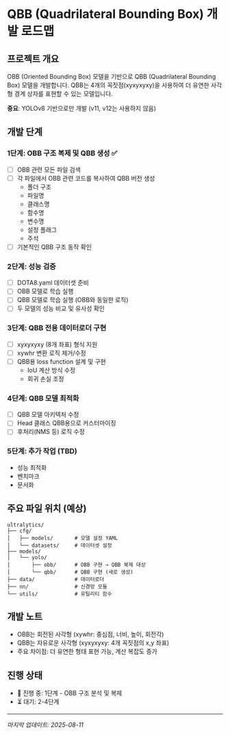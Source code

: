 # QBB (Quadrilateral Bounding Box) 개발 로드맵

## 프로젝트 개요
OBB (Oriented Bounding Box) 모델을 기반으로 QBB (Quadrilateral Bounding Box) 모델을 개발합니다.
QBB는 4개의 꼭짓점(xyxyxyxy)을 사용하여 더 유연한 사각형 경계 상자를 표현할 수 있는 모델입니다.

**중요**: YOLOv8 기반으로만 개발 (v11, v12는 사용하지 않음)

## 개발 단계

### 1단계: OBB 구조 복제 및 QBB 생성 ✅
- [ ] OBB 관련 모든 파일 검색
- [ ] 각 파일에서 OBB 관련 코드를 복사하여 QBB 버전 생성
  - 폴더 구조
  - 파일명
  - 클래스명
  - 함수명
  - 변수명
  - 설정 플래그
  - 주석
- [ ] 기본적인 QBB 구조 동작 확인

### 2단계: 성능 검증
- [ ] DOTA8.yaml 데이터셋 준비
- [ ] OBB 모델로 학습 실행
- [ ] QBB 모델로 학습 실행 (OBB와 동일한 로직)
- [ ] 두 모델의 성능 비교 및 유사성 확인

### 3단계: QBB 전용 데이터로더 구현
- [ ] xyxyxyxy (8개 좌표) 형식 지원
- [ ] xywhr 변환 로직 제거/수정
- [ ] QBB용 loss function 설계 및 구현
  - IoU 계산 방식 수정
  - 회귀 손실 조정

### 4단계: QBB 모델 최적화
- [ ] QBB 모델 아키텍처 수정
- [ ] Head 클래스 QBB용으로 커스터마이징
- [ ] 후처리(NMS 등) 로직 수정

### 5단계: 추가 작업 (TBD)
- 성능 최적화
- 벤치마크
- 문서화

## 주요 파일 위치 (예상)
```
ultralytics/
├── cfg/
│   ├── models/       # 모델 설정 YAML
│   └── datasets/     # 데이터셋 설정
├── models/
│   └── yolo/
│       ├── obb/      # OBB 구현 → QBB 복제 대상
│       └── qbb/      # QBB 구현 (새로 생성)
├── data/             # 데이터로더
├── nn/               # 신경망 모듈
└── utils/            # 유틸리티 함수
```

## 개발 노트
- OBB는 회전된 사각형 (xywhr: 중심점, 너비, 높이, 회전각)
- QBB는 자유로운 사각형 (xyxyxyxy: 4개 꼭짓점의 x,y 좌표)
- 주요 차이점: 더 유연한 형태 표현 가능, 계산 복잡도 증가

## 진행 상태
- 🔄 진행 중: 1단계 - OBB 구조 분석 및 복제
- ⏳ 대기: 2-4단계

---
*마지막 업데이트: 2025-08-11*
